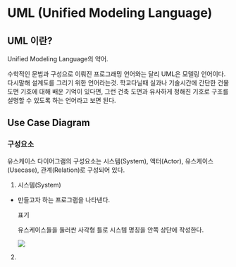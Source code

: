 # UML (Unified Modeling Language)

## UML 이란?
 Unified Modeling Language의 약어.

수학적인 문법과 구성으로 이뤄진 프로그래밍 언어와는 달리 UML은 모델링 언어이다. 다시말해 설계도를 그리기 위한 언어라는것. 학교다닐때 실과나 기술시간에 간단한 건물 도면 기호에 대해 배운 기억이 있다면, 그런 건축 도면과 유사하게 정해진 기호로 구조를 설명할 수 있도록 하는 언어라고 보면 된다.
## Use Case Diagram

### 구성요소

유스케이스 다이어그램의 구성요소는 시스템(System), 액터(Actor), 유스케이스(Usecase), 관계(Relation)로 구성되어 있다.

  1. 시스템(System)
    
  * 만들고자 하는 프로그램을 나타낸다.
  
    표기

    유스케이스들을 둘러싼 사각형 틀로 시스템 명칭을 안쪽 상단에 작성한다.

    <img src="https://t1.daumcdn.net/cfile/tistory/21214C4E594FDAA112">


 2.